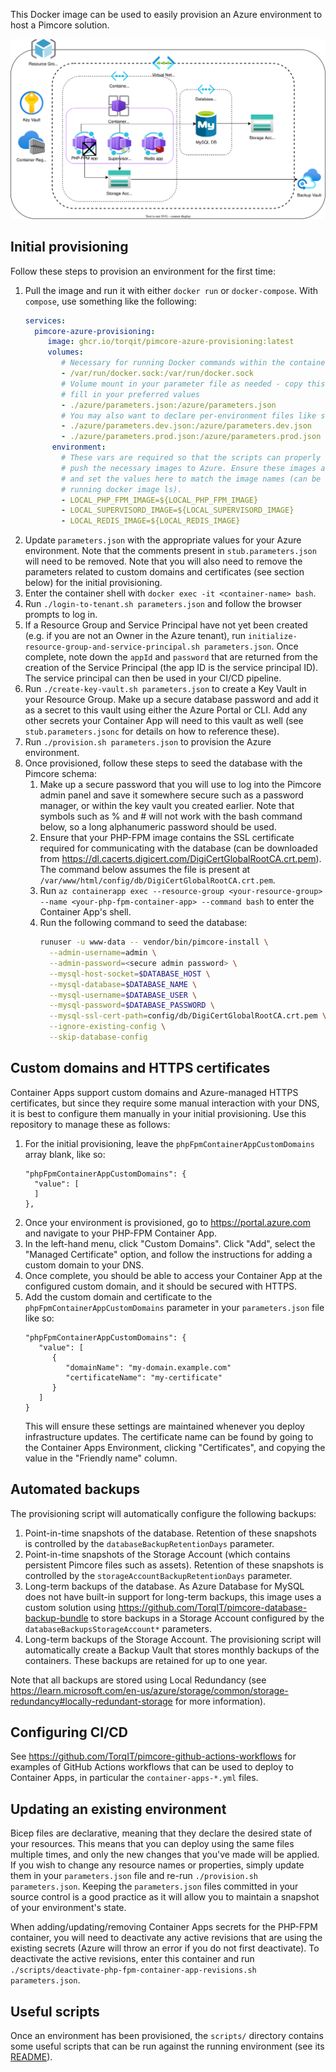 This Docker image can be used to easily provision an Azure environment to host a Pimcore solution.

![Infrastructure diagram](./infrastructure.drawio.svg)

## Initial provisioning

Follow these steps to provision an environment for the first time:

1. Pull the image and run it with either `docker run` or `docker-compose`. With `compose`, use something like the following:
   ```yaml
   services:
     pimcore-azure-provisioning:
        image: ghcr.io/torqit/pimcore-azure-provisioning:latest
        volumes:
           # Necessary for running Docker commands within the container
           - /var/run/docker.sock:/var/run/docker.sock
           # Volume mount in your parameter file as needed - copy this from stub.parameters.json and
           # fill in your preferred values
           - ./azure/parameters.json:/azure/parameters.json
           # You may also want to declare per-environment files like so
           - ./azure/parameters.dev.json:/azure/parameters.dev.json
           - ./azure/parameters.prod.json:/azure/parameters.prod.json
         environment:
           # These vars are required so that the scripts can properly tag and
           # push the necessary images to Azure. Ensure these images are built
           # and set the values here to match the image names (can be found by
           # running docker image ls).
           - LOCAL_PHP_FPM_IMAGE=${LOCAL_PHP_FPM_IMAGE}
           - LOCAL_SUPERVISORD_IMAGE=${LOCAL_SUPERVISORD_IMAGE}
           - LOCAL_REDIS_IMAGE=${LOCAL_REDIS_IMAGE}
   ```
2. Update `parameters.json` with the appropriate values for your Azure environment. Note that the comments present in `stub.parameters.json` will need to be removed. Note that you will also need to remove the parameters related to custom domains and certificates (see section below) for the initial provisioning.
3. Enter the container shell with `docker exec -it <container-name> bash`.
4. Run `./login-to-tenant.sh parameters.json` and follow the browser prompts to log in.
5. If a Resource Group and Service Principal have not yet been created (e.g. if you are not an Owner in the Azure tenant), run `initialize-resource-group-and-service-principal.sh parameters.json`. Once complete, note down the `appId` and `password` that are returned from the creation of the Service Principal (the app ID is the service principal ID). The service principal can then be used in your CI/CD pipeline.
6. Run `./create-key-vault.sh parameters.json` to create a Key Vault in your Resource Group. Make up a secure database password and add it as a secret to this vault using either the Azure Portal or CLI. Add any other secrets your Container App will need to this vault as well (see `stub.parameters.jsonc` for details on how to reference these).
7. Run `./provision.sh parameters.json` to provision the Azure environment.
8. Once provisioned, follow these steps to seed the database with the Pimcore schema:
   1. Make up a secure password that you will use to log into the Pimcore admin panel and save it somewhere secure such as a password manager, or within the key vault you created earlier. Note that symbols such as % and # will not work with the bash command below, so a long alphanumeric password should be used.
   2. Ensure that your PHP-FPM image contains the SSL certificate required for communicating with the database (can be downloaded from https://dl.cacerts.digicert.com/DigiCertGlobalRootCA.crt.pem). The command below assumes the file is present at `/var/www/html/config/db/DigiCertGlobalRootCA.crt.pem`.
   3. Run `az containerapp exec --resource-group <your-resource-group> --name <your-php-fpm-container-app> --command bash` to enter the Container App's shell.
   4. Run the following command to seed the database:
      ```bash
      runuser -u www-data -- vendor/bin/pimcore-install \
        --admin-username=admin \
        --admin-password=<secure admin password> \
        --mysql-host-socket=$DATABASE_HOST \
        --mysql-database=$DATABASE_NAME \
        --mysql-username=$DATABASE_USER \
        --mysql-password=$DATABASE_PASSWORD \
        --mysql-ssl-cert-path=config/db/DigiCertGlobalRootCA.crt.pem \
        --ignore-existing-config \
        --skip-database-config
      ```

## Custom domains and HTTPS certificates

Container Apps support custom domains and Azure-managed HTTPS certificates, but since they require some manual interaction with your DNS, it is best to configure them manually in your initial provisioning. Use this repository to manage these as follows:

1. For the initial provisioning, leave the `phpFpmContainerAppCustomDomains` array blank, like so:
   ```
   "phpFpmContainerAppCustomDomains": {
     "value": [
     ]
   },
   ```
2. Once your environment is provisioned, go to https://portal.azure.com and navigate to your PHP-FPM Container App.
3. In the left-hand menu, click "Custom Domains". Click "Add", select the "Managed Certificate" option, and follow the instructions for adding a custom domain to your DNS.
4. Once complete, you should be able to access your Container App at the configured custom domain, and it should be secured with HTTPS.
5. Add the custom domain and certificate to the `phpFpmContainerAppCustomDomains` parameter in your `parameters.json` file like so:
   ```
   "phpFpmContainerAppCustomDomains": {
      "value": [
         {
            "domainName": "my-domain.example.com"
            "certificateName": "my-certificate"
         }
      ]
   }
   ```
   This will ensure these settings are maintained whenever you deploy infrastructure updates. The certificate name can be found by going to the Container Apps Environment, clicking "Certificates", and copying the value in the "Friendly name" column.

## Automated backups

The provisioning script will automatically configure the following backups:

1. Point-in-time snapshots of the database. Retention of these snapshots is controlled by the `databaseBackupRetentionDays` parameter.
2. Point-in-time snapshots of the Storage Account (which contains persistent Pimcore files such as assets). Retention of these snapshots is controlled by the `storageAccountBackupRetentionDays` parameter.
3. Long-term backups of the database. As Azure Database for MySQL does not have built-in support for long-term backups, this image uses a custom solution using https://github.com/TorqIT/pimcore-database-backup-bundle to store backups in a Storage Account configured by the `databaseBackupsStorageAccount*` parameters.
4. Long-term backups of the Storage Account. The provisioning script will automatically create a Backup Vault that stores monthly backups of the containers. These backups are retained for up to one year.

Note that all backups are stored using Local Redundancy (see https://learn.microsoft.com/en-us/azure/storage/common/storage-redundancy#locally-redundant-storage for more information).

## Configuring CI/CD

See https://github.com/TorqIT/pimcore-github-actions-workflows for examples of GitHub Actions workflows that can be used to deploy to Container Apps, in particular the `container-apps-*.yml` files.

## Updating an existing environment

Bicep files are declarative, meaning that they declare the desired state of your resources. This means that you can deploy using the same files multiple times, and only the new changes that you've made will be applied. If you wish to change any resource names or properties, simply update them in your `parameters.json` file and re-run `./provision.sh parameters.json`. Keeping the `parameters.json` files committed in your source control is a good practice as it will allow you to maintain a snapshot of your environment's state.

When adding/updating/removing Container Apps secrets for the PHP-FPM container, you will need to deactivate any active revisions that are using the existing secrets (Azure will throw an error if you do not first deactivate). To deactivate the active revisions, enter this container and run `./scripts/deactivate-php-fpm-container-app-revisions.sh parameters.json`.

## Useful scripts

Once an environment has been provisioned, the `scripts/` directory contains some useful scripts that can be run against the running environment (see its [README](https://github.com/TorqIT/pimcore-azure-provisioning/blob/main/scripts/README.md)).
